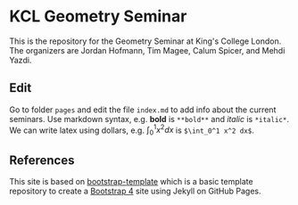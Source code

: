# KCL Geometry Seminar

This is the repository for the Geometry Seminar at King's College London.
The organizers are Jordan Hofmann, Tim Magee, Calum Spicer, and Mehdi Yazdi.

## Edit

Go to folder `pages` and edit the file `index.md` to add info about the current seminars.
Use markdown syntax, e.g. **bold** is `**bold**` and *italic* is `*italic*`. We can write latex using dollars, e.g. $\int_0^1 x^2 dx$ is `$\int_0^1 x^2 dx$`.

## References

This site is based on
[bootstrap-template](https://github.com/thecdil/bootstrap-template) which is a basic template repository to create a [Bootstrap 4](https://getbootstrap.com/) site using Jekyll on GitHub Pages.
